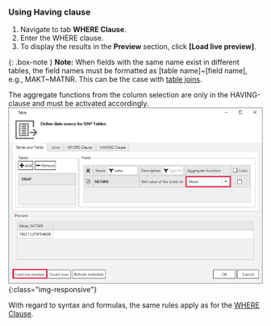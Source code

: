 ### Using Having clause

1. Navigate to tab **WHERE Clause**.
2. Enter the WHERE clause.
3. To display the results in the **Preview** section, click **[Load live preview]**.

{: .box-note }
**Note:** When fields with the same name exist in different tables, the field names must be formatted as [table name]~[field name], e.g., MAKT~MATNR. This can be the case with [table joins](./table-joins).

The aggregate functions from the column selection are only in the HAVING-clause and must be activated accordingly. <br> 
![Extraction-Settings-01](/img/content/Table-Extraction-Having-Clause1.png){:class="img-responsive"}

With regard to syntax and formulas, the same rules apply as for the [WHERE Clause](./where-clause). 
